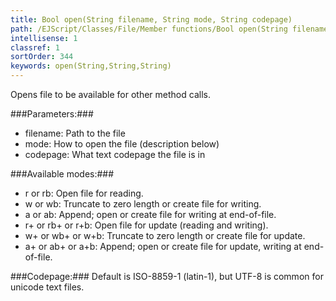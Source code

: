 ```yaml
---
title: Bool open(String filename, String mode, String codepage)
path: /EJScript/Classes/File/Member functions/Bool open(String filename, String mode, String codepage)
intellisense: 1
classref: 1
sortOrder: 344
keywords: open(String,String,String)
---
```



Opens file to be available for other method calls.




###Parameters:###


 - filename: Path to the file
 - mode: How to open the file (description below)
 - codepage: What text codepage the file is in




###Available modes:###


 - r or rb: Open file for reading.
 - w or wb: Truncate to zero length or create file for writing.
 - a or ab: Append; open or create file for writing at end-of-file.
 - r+ or rb+ or r+b: Open file for update (reading and writing).
 - w+ or wb+ or w+b: Truncate to zero length or create file for update.
 - a+ or ab+ or a+b: Append; open or create file for update, writing at end-of-file.




###Codepage:###
Default is ISO-8859-1 (latin-1), but UTF-8 is common for unicode text files.



